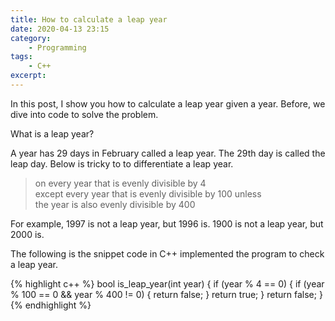 ```yaml
---
title: How to calculate a leap year
date: 2020-04-13 23:15
category:
    - Programming
tags:
    - C++
excerpt:
---
```

In this post, I show you how to calculate a leap year given a year.
Before, we dive into code to solve the problem.

What is a leap year?

A year has 29 days in February called a leap year. The 29th day is called the leap day.
Below is tricky to to differentiate a leap year.

> on every year that is evenly divisible by 4 <br/>
except every year that is evenly divisible by 100 unless <br/>
the year is also evenly divisible by 400

For example, 1997 is not a leap year, but 1996 is. 1900 is not a leap year, but 2000 is.

The following is the snippet code in C++ implemented the program to check a leap year.

{% highlight c++ %}
bool is_leap_year(int year) {
    if (year % 4 == 0) {
        if (year % 100 == 0 && year % 400 != 0) {
            return false;
        }
        return true;
    }
    return false;
}
{% endhighlight %}